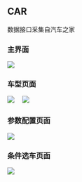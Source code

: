 ## CAR
数据接口采集自汽车之家 


### 主界面
![](https://ws1.sinaimg.cn/large/005IAkpWgy1fkggb372d4j30u01hcaew.jpg) 

### 车型页面　
![](https://ws1.sinaimg.cn/large/005IAkpWgy1fkggb2g081j30u01hcts4.jpg)　
![](https://ws1.sinaimg.cn/large/005IAkpWgy1fkggb3i3zxj30u01hcqdf.jpg)　

### 参数配置页面
![](https://ws1.sinaimg.cn/large/005IAkpWgy1fkggb2qsu0j30u01hcn1z.jpg)

### 条件选车页面
![](https://ws1.sinaimg.cn/large/005IAkpWgy1fkggb2yu4rj30u01hc42h.jpg)